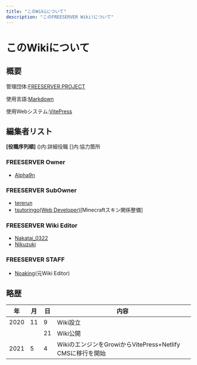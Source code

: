 ```yaml
---
title: "このWikiについて"
description: "このFREESERVER Wiki!について"
---
```


# このWikiについて
## 概要
管理団体:[FREESERVER PROJECT](about-project)

使用言語:[Markdown](https://ja.wikipedia.org/wiki/Markdown)

使用Webシステム:[VitePress](https://vitepress.vuejs.org)

## 編集者リスト
**[役職序列順]** ()内:詳細役職 []内:協力箇所
### FREESERVER Owner
- [Alpha9n](admins/alphakun)
### FREESERVER SubOwner
- [tererun](admins/tererun)
- [tsutoringo(Web Developer)](admins/tsutoringo)[Minecraftスキン関係整備]
### FREESERVER Wiki Editor
- [Nakatai_0322](admins/Nakatai_0322)
- [Nikuzuki](admins/Nikuzuki)
### FREESERVER STAFF
- [Noaking](admins/noaking)(元Wiki Editor)
## 略歴
| 年  | 月  | 日  | 内容 |
| -------- | ------- | ------- | -------- |
|   2020   |    11   |     9   |   Wiki設立   |
|                   ||    21   |  Wiki公開  |
|   2021   |    5    |     4   |   WikiのエンジンをGrowiからVitePress+Netlify CMSに移行を開始  |